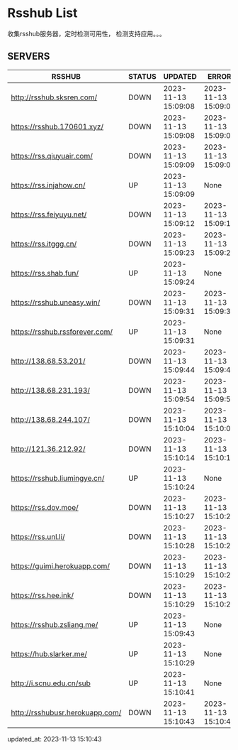 # Rsshub List

收集rsshub服务器，定时检测可用性， 检测支持应用。。。


## SERVERS

|  RSSHUB   | STATUS  | UPDATED  | ERROR  | TWITTER |  
|  ----  | ----  | ----  | ----  | ---- |  
| http://rsshub.sksren.com/ | DOWN | 2023-11-13 15:09:08 | 2023-11-13 15:09:08 |  
| https://rsshub.170601.xyz/ | DOWN | 2023-11-13 15:09:08 | 2023-11-13 15:09:08 |  
| https://rss.qiuyuair.com/ | DOWN | 2023-11-13 15:09:09 | 2023-11-13 15:09:09 |  
| https://rss.injahow.cn/ | UP | 2023-11-13 15:09:09 | None ||  
| https://rss.feiyuyu.net/ | DOWN | 2023-11-13 15:09:12 | 2023-11-13 15:09:12 |  
| https://rss.itggg.cn/ | DOWN | 2023-11-13 15:09:23 | 2023-11-13 15:09:23 |  
| https://rss.shab.fun/ | UP | 2023-11-13 15:09:24 | None ||  
| https://rsshub.uneasy.win/ | DOWN | 2023-11-13 15:09:31 | 2023-11-13 15:09:31 |  
| https://rsshub.rssforever.com/ | UP | 2023-11-13 15:09:31 | None ||  
| http://138.68.53.201/ | DOWN | 2023-11-13 15:09:44 | 2023-11-13 15:09:44 |  
| http://138.68.231.193/ | DOWN | 2023-11-13 15:09:54 | 2023-11-13 15:09:54 |  
| http://138.68.244.107/ | DOWN | 2023-11-13 15:10:04 | 2023-11-13 15:10:04 |  
| http://121.36.212.92/ | DOWN | 2023-11-13 15:10:14 | 2023-11-13 15:10:14 |  
| https://rsshub.liumingye.cn/ | UP | 2023-11-13 15:10:24 | None ||  
| https://rss.dov.moe/ | DOWN | 2023-11-13 15:10:27 | 2023-11-13 15:10:27 |  
| https://rss.unl.li/ | DOWN | 2023-11-13 15:10:28 | 2023-11-13 15:10:28 |  
| https://guimi.herokuapp.com/ | DOWN | 2023-11-13 15:10:29 | 2023-11-13 15:10:29 |  
| https://rss.hee.ink/ | DOWN | 2023-11-13 15:10:29 | 2023-11-13 15:10:29 |  
| https://rsshub.zsliang.me/ | UP | 2023-11-13 15:09:43 | None |OK|  
| https://hub.slarker.me/ | UP | 2023-11-13 15:10:29 | None ||  
| http://i.scnu.edu.cn/sub | UP | 2023-11-13 15:10:41 | None ||  
| http://rsshubusr.herokuapp.com/ | DOWN | 2023-11-13 15:10:43 | 2023-11-13 15:10:43 |  
  

updated_at: 2023-11-13 15:10:43  
